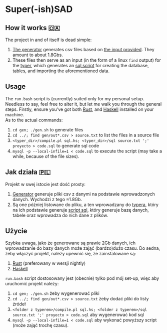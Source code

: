 # Super(-ish)SAD

## How it works :canada:
The project in and of itself is dead simple:
1. [The generator](/tree/master/gen) generates csv files based on [the input provided](/tree/master/gen/data). They amount to about 1.8Gbs.
2. These files then serve as an input (in the form of a linux `find` output) for the [typer](https://github.com/DerivedMate/haskell-mono/blob/master/sql.hs), which generates an [sql script](https://github.com/DerivedMate/school-sql/blob/master/code.sql) for creating the database, tables, and importing the aforementioned data.

## Usage 
The `run.bash` script is (currently) suited only for my personal setup. Needless to say, feel free to alter it, but let me walk you through the general steps.
Firstly, ensure you've got both [Rust](https://www.rust-lang.org/tools/install), and [Haskell](https://www.haskell.org/platform/) installed on your machine. <br/>As to the actual commands:
1. `cd gen; ./gen.sh` to generate files
2. `cd ../; find gen/out*.csv > source.txt` to list the files in a source file
3. `<typer_dir>/compile.pl sql.hs; <typer_dir>/sql source.txt ';' proyecto > code.sql` to generate sql code
4. `mysql -p --local-infile=1 < code.sql` to execute the script (may take a while, because of the file sizes).

## Jak działa :poland:
Projekt w swej istocie jest dość prosty: 
1. [Generator](/tree/master/gen) generuje pliki csv z danymi na podstawie wprowadzonych danych. Wychodzi z tego ≈1.8Gb.
2. Są one później listowane do pliku, a ten wprowadzany do [typera](https://github.com/DerivedMate/haskell-mono/blob/master/sql.hs), który na ich podstawie generuje [script sql](https://github.com/DerivedMate/school-sql/blob/master/code.sql), który generuje bazę danych, tabele oraz wprowadza do nich dane z plików.

## Użycie
Szybka uwaga, jako że generowane są prawie 2Gb danych, ich wprowadzanie do bazy danych może zająć (bardzo)dużo czasu. Do sedna, żeby włączyć projekt, należy upewnić się, że zainstalowane są:
1. [Rust](https://www.rust-lang.org/tools/install) (preferowany w wersji nightly)
2. [Haskell](https://www.haskell.org/platform/)

`run.bash` script dostosowany jest (obecnie) tylko pod mój set-up, więc aby uruchomić projekt należy:
1. `cd gen; ./gen.sh` żeby wygenerować pliki
2. `cd ../; find gen/out*.csv > source.txt` żeby dodać pliki do listy źródeł
3. `<folder z typerem>/compile.pl sql.hs; <folder z typerem>/sql source.txt ';' proyecto > code.sql` aby wygenerować kod sql
4. `mysql -p --local-infile=1 < code.sql` aby wykonać powyższy script (może zająć trochę czasu).